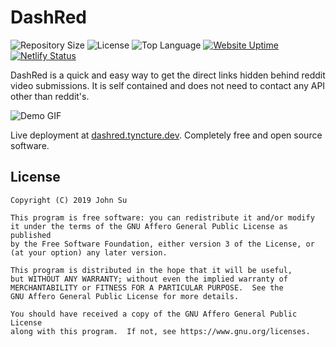 # DashRed
![Repository Size](https://img.shields.io/github/repo-size/Tyncture/DashRed.svg?t&style=flat-square)
![License](https://img.shields.io/github/license/Tyncture/DashRed.svg?&style=flat-square)
![Top Language](https://img.shields.io/github/languages/top/Tyncture/DashRed.svg?&style=flat-square)
[![Website Uptime](https://img.shields.io/website-up-down-green-red/http/dashred.tyncture.dev.svg?label=dashred.tyncture.dev&style=flat-square)](https://dashred.tyncture.dev/)
[![Netlify Status](https://api.netlify.com/api/v1/badges/abdf2337-a67d-4ffc-ab74-d7f620ea2883/deploy-status)](https://dashred.tyncture.dev/)


DashRed is a quick and easy way to get the direct links hidden behind reddit video submissions. It is self contained and does not need to contact any API other than reddit's.

![Demo GIF](https://i.imgur.com/RGdiR4z.gif)

Live deployment at [dashred.tyncture.dev](https://dashred.tyncture.dev/). Completely free and open source software.

## License
```
Copyright (C) 2019 John Su

This program is free software: you can redistribute it and/or modify
it under the terms of the GNU Affero General Public License as published
by the Free Software Foundation, either version 3 of the License, or
(at your option) any later version.

This program is distributed in the hope that it will be useful,
but WITHOUT ANY WARRANTY; without even the implied warranty of
MERCHANTABILITY or FITNESS FOR A PARTICULAR PURPOSE.  See the
GNU Affero General Public License for more details.

You should have received a copy of the GNU Affero General Public License
along with this program.  If not, see https://www.gnu.org/licenses.
```
